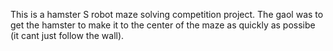 This is a hamster S robot maze solving competition project. The gaol was to get the hamster to make it to the center of the maze as quickly as possibe (it cant just follow the wall). 
